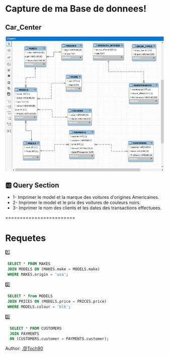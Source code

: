 # Capture de ma Base de donnees!
## Car_Center

![image](database1.png)

## :ab: Query Section

* 1- Imprimer le model et la marque des voitures d'origines Americaines.
* 2- Imprimer le model et le prix des voitures de couleurs noirs.
* 3- Imprimer le nom des clients et les dates des transactions effectuees. 

========================

# Requetes

:one:
```sql
 SELECT * FROM MAKES 
 JOIN MODELS ON (MAKES.make = MODELS.make)
 WHERE MAKES.origin = 'usa';
 ```

:two:
```sql
 SELECT * from MODELS 
 JOIN PRICES ON (MODELS.price = PRICES.price)
 WHERE MODELS.colour = 'blk';
```

:three:
```sql
  SELECT * FROM CUSTOMERS
  JOIN PAYMENTS
  ON (CUSTOMERS.customer = PAYMENTS.customer);
  ```



Author: <.@Toch90>
